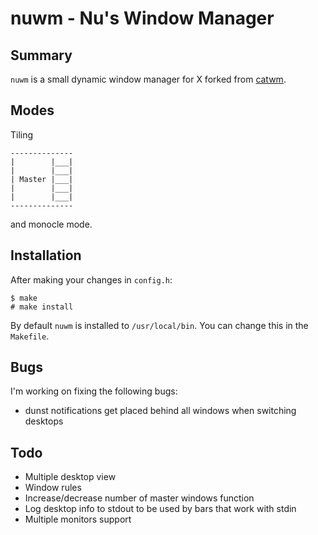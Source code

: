 # nuwm - Nu's Window Manager

## Summary

`nuwm` is a small dynamic window manager for X forked from [catwm](https://github.com/pyknite/catwm).

## Modes

Tiling
```
--------------
|        |___|
|        |___|
| Master |___|
|        |___|
|        |___|
--------------
```
and monocle mode.

## Installation

After making your changes in `config.h`:

```
$ make
# make install
```

By default `nuwm` is installed to `/usr/local/bin`. You can change this in the `Makefile`.

## Bugs

I'm working on fixing the following bugs:

- dunst notifications get placed behind all windows when switching desktops

## Todo

- Multiple desktop view
- Window rules
- Increase/decrease number of master windows function
- Log desktop info to stdout to be used by bars that work with stdin
- Multiple monitors support

